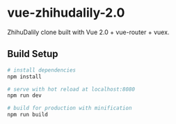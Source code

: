 # vue-zhihudalily-2.0

ZhihuDalily clone built with Vue 2.0 + vue-router + vuex.

## Build Setup

``` bash
# install dependencies
npm install

# serve with hot reload at localhost:8080
npm run dev

# build for production with minification
npm run build
```
